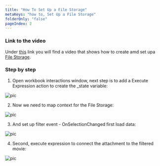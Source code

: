 ```yaml
---
title: "How To Set Up a File Storage"
metaKeys: "how to, Set Up a File Storage"
folderOnly: "false"
pageIndex: 2
---
```


### Link to the video

Under [this](https://profitbasedocs.blob.core.windows.net/videos/File%20Storage%20-%20Basics.mp4) link you will find a video that shows how to create amd set upa  [File Storage](../../filestorage.md). 
<br/>

### Step by step


1. Open workbook interactions window, next step is to add a Execute Expression action to create the _state variable:

![pic](https://profitbasedocs.blob.core.windows.net/images/HTfileStorageSet%20(3).png)

2. Now we need to map context for the File Storage:

![pic](https://profitbasedocs.blob.core.windows.net/images/HTfileStorageSet%20(4).png)

3. And set up filter event - OnSelectionChanged first load data:

![pic](https://profitbasedocs.blob.core.windows.net/images/HTfileStorageSet%20(5).png)

4. Second, execute expression to connect the attachment to the filtered movie:

![pic](https://profitbasedocs.blob.core.windows.net/images/HTfileStorageSet%20(6).png)